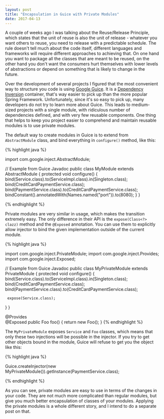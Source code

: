 ```yaml
---
layout: post
title: "Encapsulation in Guice with Private Modules"
date: 2017-04-13
---
```


A couple of weeks ago I was talking about the Reuse/Release Principle, which states that the unit of reuse is also the unit of release - whatever you want others to reuse, you need to release with a predictable schedule. The rule doesn't tell much about the code itself, different languages and frameworks will require different approaches to achieving that. On one hand you want to package all the classes that are meant to be reused, on the other hand you don't want the consumers hurt themselves with lower levels of abstractions or depend on something that is likely to change in the future.

Over the development of several projects I figured that the most convenient way to structure you code is using [Google Guice](https://github.com/google/guice). It is a [Dependency Inversion](https://en.wikipedia.org/wiki/Dependency_inversion_principle) container, that's way easier to pick up than the more popular Spring Framework. Unfortunately, since it's so easy to pick up, many developers do not try to learn more about Guice. This leads to medium-sized projects with a single module, with ridiculous number of dependencies defined, and with very few reusable components. One thing that helps to keep you project easier to comprehend and maintain reusable modules is to use private modules. 

The default way to create modules in Guice is to extend from `AbstractModule` class, and bind everything in `configure()` method, like this:

{% highlight java %}

import com.google.inject.AbstractModule;

// Example from Guice Javadoc
public class MyModule extends AbstractModule {
   protected void configure() {
     bind(Service.class).to(ServiceImpl.class).in(Singleton.class);
     bind(CreditCardPaymentService.class);
     bind(PaymentService.class).to(CreditCardPaymentService.class);
     bindConstant().annotatedWith(Names.named("port")).to(8080);
   }
}

{% endhighlight %}

Private modules are very similar in usage, which makes the transition extremely easy. The only difference in their API is the `expose(Class<?> clazz)` method and the `@Exposed` annotation. You can use them to explicitly allow injector to bind the given implementation outside of the current module.

{% highlight java %}

import com.google.inject.PrivateModule;
import com.google.inject.Provides;
import com.google.inject.Exposed;

// Example from Guice Javadoc
public class MyPrivateModule extends PrivateModule {
   protected void configure() {
     bind(Service.class).to(ServiceImpl.class).in(Singleton.class);
     bind(CreditCardPaymentService.class);
     bind(PaymentService.class).to(CreditCardPaymentService.class);
     
     expose(Service.class);
   }
}

@Provides  
@Exposed
public Foo foo() {
    return new Foo();
}
{% endhighlight %}

The `MyPrivateModule` exposes `Service` and `Foo` classes, which means that only these two injections will be possible in the injector. If you try to get other objects bound in the module, Guice will refuse to get you the object like this:

{% highlight java %}

Guice.createInjector(new MyPrivateModule()).getInstance(PaymentService.class);

{% endhighlight %}

As you can see, private modules are easy to use in terms of the changes in your code. They are not much more complicated than regular modules, but give you much better encapsulation of classes of your modules. Applying the private modules is a whole different story, and I intend to do a separate post on that.
